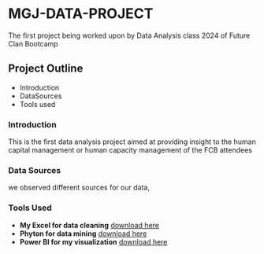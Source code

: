 # MGJ-DATA-PROJECT 
The first project being worked upon by Data Analysis class 2024 of Future Clan Bootcamp 
## Project Outline
- Introduction
- DataSources
- Tools used
### Introduction
This is the first data analysis project aimed at providing insight to the human capital management or human capacity management of the FCB attendees 
### Data Sources
we observed different sources for our data,

### Tools Used
- **My Excel for data cleaning** [download here](www.microsoft.com)
- **Phyton for data mining**  [download here](www.pyhton.org)
- **Power BI for my visualization** [download here](www.powerbi.microsoft.com)


